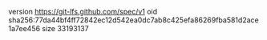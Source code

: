 version https://git-lfs.github.com/spec/v1
oid sha256:77da44bf4ff72842ec12d542ea0dc7ab8c425efa86269fba581d2ace1a7ee456
size 33193137

